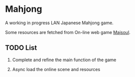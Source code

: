 # Mahjong

A working in progress LAN Japanese Mahjong game.

Some resources are fetched from On-line web game [Majsoul](http://www.majsoul.com/0/).

## TODO List

1. Complete and refine the main function of the game

1. Async load the online scene and resources